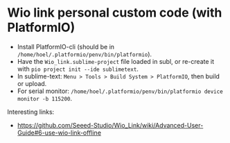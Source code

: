 # Wio link personal custom code (with PlatformIO)

- Install PlatformIO-cli (should be in `/home/hoel/.platformio/penv/bin/platformio`).
- Have the `Wio_link.sublime-project` file loaded in subl, or re-create it with `pio project init --ide sublimetext`.
- In sublime-text: `Menu > Tools > Build System > PlatformIO`, then build or upload.
- For serial monitor: `/home/hoel/.platformio/penv/bin/platformio device monitor -b 115200`.


Interesting links:
- https://github.com/Seeed-Studio/Wio_Link/wiki/Advanced-User-Guide#6-use-wio-link-offline
